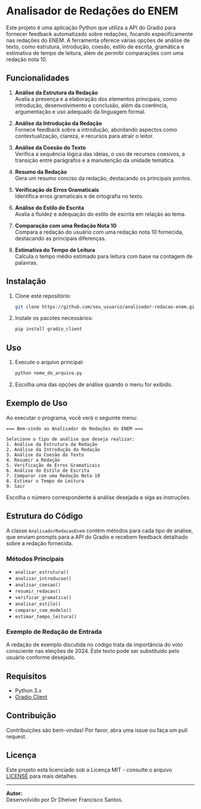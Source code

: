 # Analisador de Redações do ENEM

Este projeto é uma aplicação Python que utiliza a API do Gradio para fornecer feedback automatizado sobre redações, focando especificamente nas redações do ENEM. A ferramenta oferece várias opções de análise de texto, como estrutura, introdução, coesão, estilo de escrita, gramática e estimativa de tempo de leitura, além de permitir comparações com uma redação nota 10. 

## Funcionalidades

1. **Análise da Estrutura da Redação**  
   Avalia a presença e a elaboração dos elementos principais, como introdução, desenvolvimento e conclusão, além da coerência, argumentação e uso adequado da linguagem formal.

2. **Análise da Introdução da Redação**  
   Fornece feedback sobre a introdução, abordando aspectos como contextualização, clareza, e recursos para atrair o leitor.

3. **Análise da Coesão do Texto**  
   Verifica a sequência lógica das ideias, o uso de recursos coesivos, a transição entre parágrafos e a manutenção da unidade temática.

4. **Resumo da Redação**  
   Gera um resumo conciso da redação, destacando os principais pontos.

5. **Verificação de Erros Gramaticais**  
   Identifica erros gramaticais e de ortografia no texto.

6. **Análise do Estilo de Escrita**  
   Avalia a fluidez e adequação do estilo de escrita em relação ao tema.

7. **Comparação com uma Redação Nota 10**  
   Compara a redação do usuário com uma redação nota 10 fornecida, destacando as principais diferenças.

8. **Estimativa do Tempo de Leitura**  
   Calcula o tempo médio estimado para leitura com base na contagem de palavras.

## Instalação

1. Clone este repositório:
   ```bash
   git clone https://github.com/seu_usuario/analisador-redacao-enem.git
   ```
2. Instale os pacotes necessários:
   ```bash
   pip install gradio_client
   ```

## Uso

1. Execute o arquivo principal:
   ```bash
   python nome_do_arquivo.py
   ```
2. Escolha uma das opções de análise quando o menu for exibido.

## Exemplo de Uso

Ao executar o programa, você verá o seguinte menu:

```
=== Bem-vindo ao Analisador de Redações do ENEM ===

Selecione o tipo de análise que deseja realizar:
1. Análise da Estrutura da Redação
2. Análise da Introdução da Redação
3. Análise da Coesão do Texto
4. Resumir a Redação
5. Verificação de Erros Gramaticais
6. Análise do Estilo de Escrita
7. Comparar com uma Redação Nota 10
8. Estimar o Tempo de Leitura
9. Sair
```

Escolha o número correspondente à análise desejada e siga as instruções.

## Estrutura do Código

A classe `AnalisadorRedacaoEnem` contém métodos para cada tipo de análise, que enviam prompts para a API do Gradio e recebem feedback detalhado sobre a redação fornecida.

### Métodos Principais

- `analisar_estrutura()`
- `analisar_introducao()`
- `analisar_coesao()`
- `resumir_redacao()`
- `verificar_gramatica()`
- `analisar_estilo()`
- `comparar_com_modelo()`
- `estimar_tempo_leitura()`

### Exemplo de Redação de Entrada

A redação de exemplo discutida no código trata da importância do voto consciente nas eleições de 2024. Este texto pode ser substituído pelo usuário conforme desejado.

## Requisitos

- Python 3.x
- [Gradio Client](https://www.gradio.app)

## Contribuição

Contribuições são bem-vindas! Por favor, abra uma issue ou faça um pull request.

## Licença

Este projeto está licenciado sob a Licença MIT - consulte o arquivo [LICENSE](LICENSE) para mais detalhes.

---

**Autor:**  
Desenvolvido por Dr Dheiver Francisco Santos.
